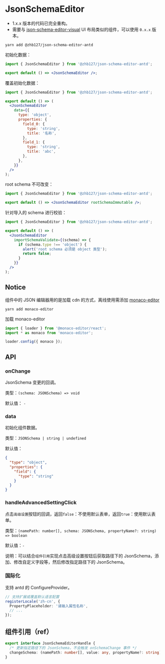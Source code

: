 # JsonSchemaEditor

- 1.x.x 版本的代码已完全重构。
- 需要与 [json-schema-editor-visual](https://github.com/Open-Federation/json-schema-editor-visual) UI 布局类似的组件，可以使用
  `0.x.x` 版本。

```shell
yarn add @zhb127/json-schema-editor-antd
```

初始化数据：

```jsx
import { JsonSchemaEditor } from '@zhb127/json-schema-editor-antd';

export default () => <JsonSchemaEditor />;
```

覆盖初始化数据：

```jsx
import { JsonSchemaEditor } from '@zhb127/json-schema-editor-antd';

export default () => (
  <JsonSchemaEditor
    data={{
      type: 'object',
      properties: {
        field_0: {
          type: 'string',
          title: '名称',
        },
        field_1: {
          type: 'string',
          title: 'abc',
        },
      },
    }}
  />
);
```

root schema 不可改变：

```jsx
import { JsonSchemaEditor } from '@zhb127/json-schema-editor-antd';

export default () => <JsonSchemaEditor rootSchemaImmutable />;
```

针对导入的 schema 进行校验：

```jsx
import { JsonSchemaEditor } from '@zhb127/json-schema-editor-antd';

export default () => (
  <JsonSchemaEditor
    importSchemaValidate={(schema) => {
      if (schema.type !== 'object') {
        alert('root schema 必须是 object 类型');
        return false;
      }
    }}
  />
);
```

## Notice

组件中的 JSON 编辑器用的是加载 cdn 的方式，离线使用需添加 [monaco-editor](https://github.com/microsoft/monaco-editor)

```shell
yarn add monaco-editor
```

加载 monaco-editor

```jsx ｜ pure
import { loader } from '@monaco-editor/react';
import * as monaco from 'monaco-editor';

loader.config({ monaco });
```

## API

### onChange

JsonSchema 变更的回调。

类型：`(schema: JSONSchema) => void`

默认值： `-`

### data

初始化组件数据。

类型：`JSONSchema | string | undefined`

默认值：

```json
{
  "type": "object",
  "properties": {
    "field": {
      "type": "string"
    }
  }
}
```

### handleAdvancedSettingClick

点击`高级设置`按钮的回调，返回`false`：不使用默认表单，返回`true`：使用默认表单。

类型：`(namePath: number[], schema: JSONSchema, propertyName?: string) => boolean`

默认值：`-`

说明：可以结合`组件引用`实现点击高级设置按钮后获取路径下的 JsonSchema，添加、修改自定义字段等，然后修改指定路径下的 JsonSchema。

### 国际化

支持 antd 的 ConfigureProvider。

```ts
// 支持扩展或覆盖默认语言配置
registerLocale('zh-cn', {
  PropertyPlaceholder: '请输入属性名称',
  // ...
});
```

## 组件引用（ref）

```ts
export interface JsonSchemaEditorHandle {
  /* 更新指定路径下的 JsonSchema，不会触发 onSchemaChange 事件 */
  changeSchema: (namePath: number[], value: any, propertyName?: string) => void;
}
```
